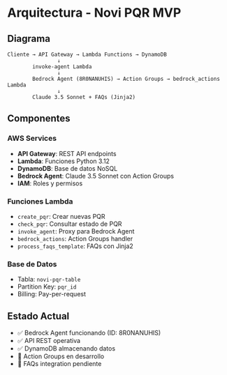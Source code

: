 # Arquitectura - Novi PQR MVP

## Diagrama
```
Cliente → API Gateway → Lambda Functions → DynamoDB
                ↓
        invoke-agent Lambda
                ↓
        Bedrock Agent (8R0NANUHIS) → Action Groups → bedrock_actions Lambda
                ↓
        Claude 3.5 Sonnet + FAQs (Jinja2)
```

## Componentes

### AWS Services
- **API Gateway**: REST API endpoints
- **Lambda**: Funciones Python 3.12
- **DynamoDB**: Base de datos NoSQL
- **Bedrock Agent**: Claude 3.5 Sonnet con Action Groups
- **IAM**: Roles y permisos

### Funciones Lambda
- `create_pqr`: Crear nuevas PQR
- `check_pqr`: Consultar estado de PQR
- `invoke_agent`: Proxy para Bedrock Agent
- `bedrock_actions`: Action Groups handler
- `process_faqs_template`: FAQs con Jinja2

### Base de Datos
- Tabla: `novi-pqr-table`
- Partition Key: `pqr_id`
- Billing: Pay-per-request

## Estado Actual
- ✅ Bedrock Agent funcionando (ID: 8R0NANUHIS)
- ✅ API REST operativa
- ✅ DynamoDB almacenando datos
- 🔄 Action Groups en desarrollo
- 🔄 FAQs integration pendiente
